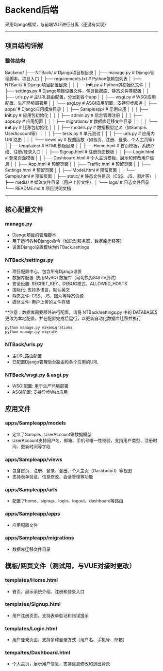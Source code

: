 # Backend后端
采用Django框架，与前端VUE进行分离（还没有实现）

---

## 项目结构详解

### 整体结构
Backend/ 
├── NTBack/                          # Django项目根目录 
│   ├── manage.py                    # Django管理脚本，项目入口
│   ├── requirements.txt             # Python依赖包列表
│   ├── NTBack/                      # Django项目配置目录 
│   │   ├── __init__.py              # Python包初始化文件
│   │   ├── settings.py              # Django项目设置文件，包含数据库、静态文件等配置
│   │   ├── urls.py                  # 主URL路由配置，分发到各个app
│   │   ├── wsgi.py                  # WSGI应用配置，生产环境部署用
│   │   └── asgi.py                  # ASGI应用配置，支持异步服务
│   ├── apps/                        # Django应用模块目录
│   │   ├── Sampleapp/               # 示例应用
│   │   │   ├── __init__.py          # 应用包初始化
│   │   │   ├── admin.py             # 后台管理注册
│   │   │   ├── apps.py              # 应用配置
│   │   │   ├── migrations/          # 数据库迁移文件目录
│   │   │   │   └── __init__.py      # 迁移包初始化
│   │   │   ├── models.py            # 数据模型定义（如Sample、UserAccount等）
│   │   │   ├── tests.py             # 单元测试
│   │   │   ├── urls.py              # 应用内URL路由
│   │   │   └── views.py             # 视图函数（如首页、注册、登录、个人主页等）
│   ├── templates/                   # HTML模板目录
│   │   ├── Home.html                # 首页模板，系统介绍、注册/登录入口
│   │   ├── Signup.html              # 注册页面模板
│   │   ├── Login.html               # 登录页面模板
│   │   ├── Dashboard.html           # 个人主页模板，展示和修改用户信息
│   │   ├── App.html                 # 预留页面
│   │   ├── Traffic.html             # 预留页面
│   │   ├── Settings.html            # 预留页面
│   │   ├── Model.html               # 预留页面
│   │   └── Sample.html              # 预留页面
│   ├── static/                      # 静态文件目录（CSS、JS、图片等）
│   ├── media/                       # 媒体文件目录（用户上传文件）
│   └── logs/                        # 日志文件目录
└── README.md                        # 项目说明文档

---

## 核心配置文件

### manage.py
- Django项目的管理脚本
- 用于运行各种Django命令（如启动服务器、数据库迁移等）
- 设置Django设置模块为NTBack.settings

### NTBack/settings.py
- 项目配置中心，包含所有Django设置
- 数据库配置: 使用MySQL数据库（可切换为SQLite测试）
- 安全设置: SECRET_KEY、DEBUG模式、ALLOWED_HOSTS
- 国际化: 支持多语言，默认英文
- 静态文件: CSS、JS、图片等静态资源
- 媒体文件: 用户上传的文件存储

**注意：数据库需要额外进行配置，请将 NTBack/settings.py 中的 DATABASES 更改为本地配置，并在配置完成后运行，以更新自动化数据库迁移并执行
```bash
python manage.py makemigrations
python manage.py migrate
```

### NTBack/urls.py
- 主URL路由配置
- 已配置Django管理后台路由和各个应用的URL

### NTBack/wsgi.py & asgi.py
- WSGI配置: 用于生产环境部署
- ASGI配置: 支持异步Web应用

## 应用文件

### apps/Sampleapp/models
- 定义了Sample、UserAccount等数据模型
- UserAccount支持用户名、邮箱、手机号唯一性校验，支持用户类型、注册时间、更新时间等字段

### apps/Sampleapp/views
- 包含首页、注册、登录、登出、个人主页（Dashboard）等视图
- 支持表单验证、信息修改、会话管理等功能

### apps/Sampleapp/urls
- 配置了home、signup、login、logout、dashboard等路由

### apps/Sampleapp/apps
- 应用配置文件

### apps/Sampleapp/migrations
- 数据库迁移文件目录

## 模板/网页文件（测试用，与VUE对接时更改）

### templates/Home.html
- 首页，展示系统介绍、注册和登录入口

### templates/Signup.html
- 用户注册页面，支持表单验证和错误提示

### templates/Login.html
- 用户登录页面，支持多种登录方式（用户名、手机号、邮箱）

### tempaltes/Dashboard.html
- 个人主页，展示用户信息，支持信息修改和退出登录

